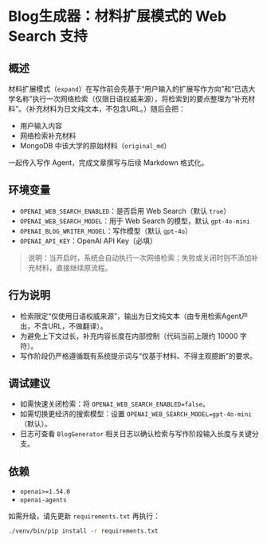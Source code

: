 # Blog生成器：材料扩展模式的 Web Search 支持

## 概述
材料扩展模式（`expand`）在写作前会先基于“用户输入的扩展写作方向”和“已选大学名称”执行一次网络检索（仅限日语权威来源），将检索到的要点整理为“补充材料”。（补充材料为日文纯文本，不包含URL。）随后会把：
- 用户输入内容
- 网络检索补充材料
- MongoDB 中该大学的原始材料（`original_md`）

一起传入写作 Agent，完成文章撰写与后续 Markdown 格式化。

## 环境变量
- `OPENAI_WEB_SEARCH_ENABLED`：是否启用 Web Search（默认 `true`）
- `OPENAI_WEB_SEARCH_MODEL`：用于 Web Search 的模型，默认 `gpt-4o-mini`
- `OPENAI_BLOG_WRITER_MODEL`：写作模型（默认 `gpt-4o`）
- `OPENAI_API_KEY`：OpenAI API Key（必填）

> 说明：当开启时，系统会自动执行一次网络检索；失败或关闭时则不添加补充材料，直接继续原流程。

## 行为说明
- 检索限定“仅使用日语权威来源”，输出为日文纯文本（由专用检索Agent产出，不含URL，不做翻译）。
- 为避免上下文过长，补充内容长度在内部控制（代码当前上限约 10000 字符）。
- 写作阶段仍严格遵循既有系统提示词与“仅基于材料、不得主观臆断”的要求。

## 调试建议
- 如需快速关闭检索：将 `OPENAI_WEB_SEARCH_ENABLED=false`。
- 如需切换更经济的搜索模型：设置 `OPENAI_WEB_SEARCH_MODEL=gpt-4o-mini`（默认）。
- 日志可查看 `BlogGenerator` 相关日志以确认检索与写作阶段输入长度与关键分支。

## 依赖
- `openai>=1.54.0`
- `openai-agents`

如需升级，请先更新 `requirements.txt` 再执行：
```bash
./venv/bin/pip install -r requirements.txt
```


